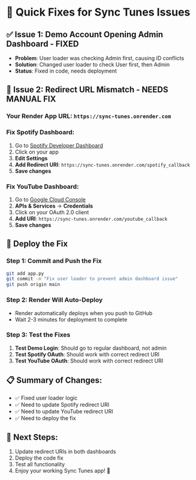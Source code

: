 # 🚀 Quick Fixes for Sync Tunes Issues

## ✅ Issue 1: Demo Account Opening Admin Dashboard - FIXED
- **Problem**: User loader was checking Admin first, causing ID conflicts
- **Solution**: Changed user loader to check User first, then Admin
- **Status**: Fixed in code, needs deployment

## 🔧 Issue 2: Redirect URL Mismatch - NEEDS MANUAL FIX

### **Your Render App URL**: `https://sync-tunes.onrender.com`

### **Fix Spotify Dashboard:**
1. Go to [Spotify Developer Dashboard](https://developer.spotify.com/dashboard)
2. Click on your app
3. **Edit Settings**
4. **Add Redirect URI**: `https://sync-tunes.onrender.com/spotify_callback`
5. **Save changes**

### **Fix YouTube Dashboard:**
1. Go to [Google Cloud Console](https://console.developers.google.com/)
2. **APIs & Services** → **Credentials**
3. Click on your OAuth 2.0 client
4. **Add URI**: `https://sync-tunes.onrender.com/youtube_callback`
5. **Save changes**

## 🚀 Deploy the Fix

### **Step 1: Commit and Push the Fix**
```bash
git add app.py
git commit -m "Fix user loader to prevent admin dashboard issue"
git push origin main
```

### **Step 2: Render Will Auto-Deploy**
- Render automatically deploys when you push to GitHub
- Wait 2-3 minutes for deployment to complete

### **Step 3: Test the Fixes**
1. **Test Demo Login**: Should go to regular dashboard, not admin
2. **Test Spotify OAuth**: Should work with correct redirect URI
3. **Test YouTube OAuth**: Should work with correct redirect URI

## 📋 **Summary of Changes:**
- ✅ Fixed user loader logic
- ✅ Need to update Spotify redirect URI
- ✅ Need to update YouTube redirect URI
- ✅ Need to deploy the fix

## 🎯 **Next Steps:**
1. Update redirect URIs in both dashboards
2. Deploy the code fix
3. Test all functionality
4. Enjoy your working Sync Tunes app! 🎵
